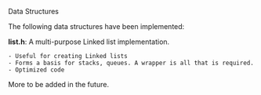 Data Structures

The following data structures have been implemented:

**list.h**: A multi-purpose Linked list implementation.  

    - Useful for creating Linked lists  
    - Forms a basis for stacks, queues. A wrapper is all that is required.  
    - Optimized code

More to be added in the future.
